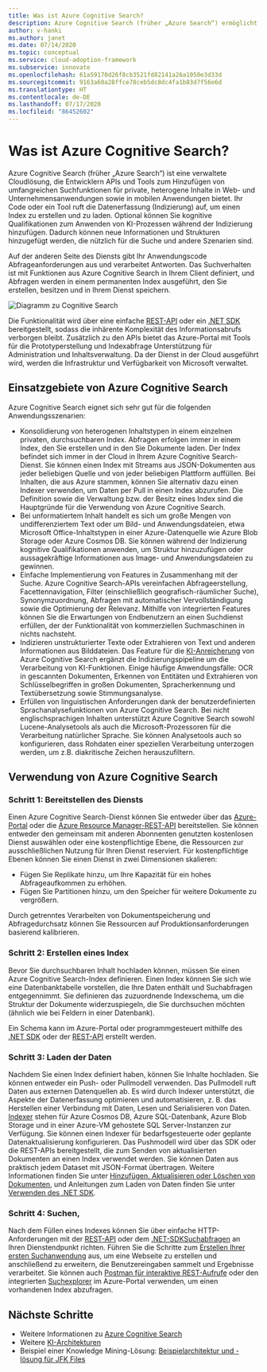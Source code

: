 ```yaml
---
title: Was ist Azure Cognitive Search?
description: Azure Cognitive Search (früher „Azure Search“) ermöglicht Ihnen das Anwenden von KI-Prozessen während der Indizierung.
author: v-hanki
ms.author: janet
ms.date: 07/14/2020
ms.topic: conceptual
ms.service: cloud-adoption-framework
ms.subservice: innovate
ms.openlocfilehash: 61a59170d26f8cb3521fd82141a26a1050e3d33d
ms.sourcegitcommit: 9163a60a28ffce78ceb5dc8dc4fa1b83d7f56e6d
ms.translationtype: HT
ms.contentlocale: de-DE
ms.lasthandoff: 07/17/2020
ms.locfileid: "86452602"
---
```

<!-- cSpell:ignore Lucene -->

<!-- docsTest:ignore "Azure Search" "JFK Files" -->

# <a name="what-is-azure-cognitive-search"></a>Was ist Azure Cognitive Search?

Azure Cognitive Search (früher „Azure Search“) ist eine verwaltete Cloudlösung, die Entwicklern APIs und Tools zum Hinzufügen von umfangreichen Suchfunktionen für private, heterogene Inhalte in Web- und Unternehmensanwendungen sowie in mobilen Anwendungen bietet. Ihr Code oder ein Tool ruft die Datenerfassung (Indizierung) auf, um einen Index zu erstellen und zu laden. Optional können Sie kognitive Qualifikationen zum Anwenden von KI-Prozessen während der Indizierung hinzufügen. Dadurch können neue Informationen und Strukturen hinzugefügt werden, die nützlich für die Suche und andere Szenarien sind.

Auf der anderen Seite des Diensts gibt Ihr Anwendungscode Abfrageanforderungen aus und verarbeitet Antworten. Das Suchverhalten ist mit Funktionen aus Azure Cognitive Search in Ihrem Client definiert, und Abfragen werden in einem permanenten Index ausgeführt, den Sie erstellen, besitzen und in Ihrem Dienst speichern.

![Diagramm zu Cognitive Search](../../_images/ai-cognitive-search.png)

Die Funktionalität wird über eine einfache [REST-API](https://docs.microsoft.com/rest/api/searchservice/) oder ein [.NET SDK](https://docs.microsoft.com/azure/search/search-howto-dotnet-sdk) bereitgestellt, sodass die inhärente Komplexität des Informationsabrufs verborgen bleibt. Zusätzlich zu den APIs bietet das Azure-Portal mit Tools für die Prototyperstellung und Indexabfrage Unterstützung für Administration und Inhaltsverwaltung. Da der Dienst in der Cloud ausgeführt wird, werden die Infrastruktur und Verfügbarkeit von Microsoft verwaltet.

## <a name="when-to-use-azure-cognitive-search"></a>Einsatzgebiete von Azure Cognitive Search

Azure Cognitive Search eignet sich sehr gut für die folgenden Anwendungsszenarien:

- Konsolidierung von heterogenen Inhaltstypen in einem einzelnen privaten, durchsuchbaren Index. Abfragen erfolgen immer in einem Index, den Sie erstellen und in den Sie Dokumente laden. Der Index befindet sich immer in der Cloud in Ihrem Azure Cognitive Search-Dienst. Sie können einen Index mit Streams aus JSON-Dokumenten aus jeder beliebigen Quelle und von jeder beliebigen Plattform auffüllen. Bei Inhalten, die aus Azure stammen, können Sie alternativ dazu einen Indexer verwenden, um Daten per Pull in einen Index abzurufen. Die Definition sowie die Verwaltung bzw. der Besitz eines Index sind die Hauptgründe für die Verwendung von Azure Cognitive Search.
- Bei unformatiertem Inhalt handelt es sich um große Mengen von undifferenziertem Text oder um Bild- und Anwendungsdateien, etwa Microsoft Office-Inhaltstypen in einer Azure-Datenquelle wie Azure Blob Storage oder Azure Cosmos DB. Sie können während der Indizierung kognitive Qualifikationen anwenden, um Struktur hinzuzufügen oder aussagekräftige Informationen aus Image- und Anwendungsdateien zu gewinnen.
- Einfache Implementierung von Features in Zusammenhang mit der Suche. Azure Cognitive Search-APIs vereinfachen Abfrageerstellung, Facettennavigation, Filter (einschließlich geografisch-räumlicher Suche), Synonymzuordnung, Abfragen mit automatischer Vervollständigung sowie die Optimierung der Relevanz. Mithilfe von integrierten Features können Sie die Erwartungen von Endbenutzern an einen Suchdienst erfüllen, der der Funktionalität von kommerziellen Suchmaschinen in nichts nachsteht.
- Indizieren unstrukturierter Texte oder Extrahieren von Text und anderen Informationen aus Bilddateien. Das Feature für die [KI-Anreicherung](https://docs.microsoft.com/azure/search/cognitive-search-concept-intro) von Azure Cognitive Search ergänzt die Indizierungspipeline um die Verarbeitung von KI-Funktionen. Einige häufige Anwendungsfälle: OCR in gescannten Dokumenten, Erkennen von Entitäten und Extrahieren von Schlüsselbegriffen in großen Dokumenten, Spracherkennung und Textübersetzung sowie Stimmungsanalyse.
- Erfüllen von linguistischen Anforderungen dank der benutzerdefinierten Sprachanalysefunktionen von Azure Cognitive Search. Bei nicht englischsprachigen Inhalten unterstützt Azure Cognitive Search sowohl Lucene-Analysetools als auch die Microsoft-Prozessoren für die Verarbeitung natürlicher Sprache. Sie können Analysetools auch so konfigurieren, dass Rohdaten einer speziellen Verarbeitung unterzogen werden, um z.B. diakritische Zeichen herauszufiltern.

## <a name="how-to-use-azure-cognitive-search"></a>Verwendung von Azure Cognitive Search

### <a name="step-1-provision-service"></a>Schritt 1: Bereitstellen des Diensts

Einen Azure Cognitive Search-Dienst können Sie entweder über das [Azure-Portal](https://portal.azure.com/) oder die [Azure Resource Manager-REST-API](https://docs.microsoft.com/rest/api/searchmanagement/) bereitstellen. Sie können entweder den gemeinsam mit anderen Abonnenten genutzten kostenlosen Dienst auswählen oder eine kostenpflichtige Ebene, die Ressourcen zur ausschließlichen Nutzung für Ihren Dienst reserviert. Für kostenpflichtige Ebenen können Sie einen Dienst in zwei Dimensionen skalieren:

- Fügen Sie Replikate hinzu, um Ihre Kapazität für ein hohes Abfrageaufkommen zu erhöhen.
- Fügen Sie Partitionen hinzu, um den Speicher für weitere Dokumente zu vergrößern.

Durch getrenntes Verarbeiten von Dokumentspeicherung und Abfragedurchsatz können Sie Ressourcen auf Produktionsanforderungen basierend kalibrieren.

### <a name="step-2-create-index"></a>Schritt 2: Erstellen eines Index

Bevor Sie durchsuchbaren Inhalt hochladen können, müssen Sie einen Azure Cognitive Search-Index definieren. Einen Index können Sie sich wie eine Datenbanktabelle vorstellen, die Ihre Daten enthält und Suchabfragen entgegennimmt. Sie definieren das zuzuordnende Indexschema, um die Struktur der Dokumente widerzuspiegeln, die Sie durchsuchen möchten (ähnlich wie bei Feldern in einer Datenbank).

Ein Schema kann im Azure-Portal oder programmgesteuert mithilfe des [.NET SDK](https://docs.microsoft.com/azure/search/search-howto-dotnet-sdk) oder der [REST-API](https://docs.microsoft.com/rest/api/searchservice/) erstellt werden.

### <a name="step-3-load-data"></a>Schritt 3: Laden der Daten

Nachdem Sie einen Index definiert haben, können Sie Inhalte hochladen. Sie können entweder ein Push- oder Pullmodell verwenden. Das Pullmodell ruft Daten aus externen Datenquellen ab. Es wird durch Indexer unterstützt, die Aspekte der Datenerfassung optimieren und automatisieren, z. B. das Herstellen einer Verbindung mit Daten, Lesen und Serialisieren von Daten. [Indexer](https://docs.microsoft.com/rest/api/searchservice/Indexer-operations) stehen für Azure Cosmos DB, Azure SQL-Datenbank, Azure Blob Storage und in einer Azure-VM gehostete SQL Server-Instanzen zur Verfügung. Sie können einen Indexer für bedarfsgesteuerte oder geplante Datenaktualisierung konfigurieren. Das Pushmodell wird über das SDK oder die REST-APIs bereitgestellt, die zum Senden von aktualisierten Dokumenten an einen Index verwendet werden. Sie können Daten aus praktisch jedem Dataset mit JSON-Format übertragen. Weitere Informationen finden Sie unter [Hinzufügen, Aktualisieren oder Löschen von Dokumenten](https://docs.microsoft.com/rest/api/searchservice/addupdate-or-delete-documents), und Anleitungen zum Laden von Daten finden Sie unter [Verwenden des .NET SDK](https://docs.microsoft.com/azure/search/search-howto-dotnet-sdk).

### <a name="step-4-search"></a>Schritt 4: Suchen,

Nach dem Füllen eines Indexes können Sie über einfache HTTP-Anforderungen mit der [REST-API](https://docs.microsoft.com/rest/api/searchservice/Search-Documents) oder dem [.NET-SDK](https://docs.microsoft.com/dotnet/api/microsoft.azure.search.idocumentsoperations?view=azure-dotnet)[Suchabfragen](https://docs.microsoft.com/azure/search/search-query-overview) an Ihren Dienstendpunkt richten. Führen Sie die Schritte zum [Erstellen Ihrer ersten Suchanwendung](https://docs.microsoft.com/azure/search/tutorial-csharp-create-first-app) aus, um eine Webseite zu erstellen und anschließend zu erweitern, die Benutzereingaben sammelt und Ergebnisse verarbeitet. Sie können auch [Postman für interaktive REST-Aufrufe](https://docs.microsoft.com/azure/search/search-get-started-postman) oder den integrierten [Suchexplorer](https://docs.microsoft.com/azure/search/search-explorer) im Azure-Portal verwenden, um einen vorhandenen Index abzufragen.

## <a name="next-steps"></a>Nächste Schritte

- Weitere Informationen zu [Azure Cognitive Search](https://docs.microsoft.com/azure/search/)
- Weitere [KI-Architekturen](https://docs.microsoft.com/azure/architecture/browse/)
- Beispiel einer Knowledge Mining-Lösung: [Beispielarchitektur und -lösung für JFK Files](https://docs.microsoft.com/azure/architecture/solution-ideas/articles/cognitive-search-with-skillsets)
